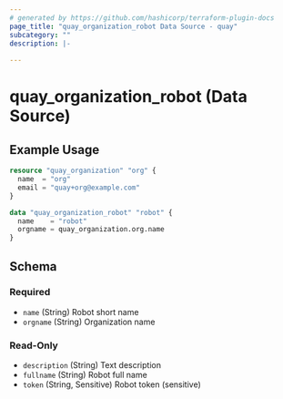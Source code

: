 ```yaml
---
# generated by https://github.com/hashicorp/terraform-plugin-docs
page_title: "quay_organization_robot Data Source - quay"
subcategory: ""
description: |-
  
---
```


# quay_organization_robot (Data Source)



## Example Usage

```terraform
resource "quay_organization" "org" {
  name  = "org"
  email = "quay+org@example.com"
}

data "quay_organization_robot" "robot" {
  name    = "robot"
  orgname = quay_organization.org.name
}
```

<!-- schema generated by tfplugindocs -->
## Schema

### Required

- `name` (String) Robot short name
- `orgname` (String) Organization name

### Read-Only

- `description` (String) Text description
- `fullname` (String) Robot full name
- `token` (String, Sensitive) Robot token (sensitive)
